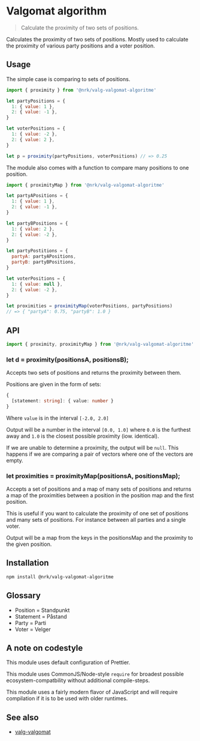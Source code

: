 # Valgomat algorithm

> Calculate the proximity of two sets of positions.

Calculates the proximity of two sets of positions. Mostly used to calculate the proximity of various party positions and a voter position.

## Usage

The simple case is comparing to sets of positions.

```js
import { proximity } from '@nrk/valg-valgomat-algoritme'

let partyPositions = {
  1: { value: 1 },
  2: { value: -1 },
}

let voterPositions = {
  1: { value: -2 },
  2: { value: 2 },
}

let p = proximity(partyPositions, voterPositions) // => 0.25
```

The module also comes with a function to compare many positions to one position.

```js
import { proximityMap } from '@nrk/valg-valgomat-algoritme'

let partyAPositions = {
  1: { value: 1 },
  2: { value: -1 },
}

let partyBPositions = {
  1: { value: 2 },
  2: { value: -2 },
}

let partyPostitions = {
  partyA: partyAPositions,
  partyB: partyBPositions,
}

let voterPositions = {
  1: { value: null },
  2: { value: -2 },
}

let proximities = proximityMap(voterPositions, partyPositions)
// => { "partyA": 0.75, "partyB": 1.0 }
```

## API

```js
import { proximity, proximityMap } from '@nrk/valg-valgomat-algoritme'
```

### let d = proximity(positionsA, positionsB);

Accepts two sets of positions and returns the proximity between them.

Positions are given in the form of sets:

```ts
{
  [statement: string]: { value: number }
}
```

Where `value` is in the interval `[-2.0, 2.0]`

Output will be a number in the interval `[0.0, 1.0]` where `0.0` is the furthest away and `1.0` is the closest possible proximity (iow. identical).

If we are unable to determine a proximity, the output will be `null`. This happens if we are comparing a pair of vectors where one of the vectors are empty.

### let proximities = proximityMap(positionsA, positionsMap);

Accepts a set of positions and a map of many sets of positions and returns a map of the proximities between a position in the position map and the first position.

This is useful if you want to calculate the proximity of one set of positions and many sets of positions. For instance between all parties and a single voter.

Output will be a map from the keys in the positionsMap and the proximity to the given position.

## Installation

```sh
npm install @nrk/valg-valgomat-algoritme
```

## Glossary

- Position = Standpunkt
- Statement = Påstand
- Party = Parti
- Voter = Velger

## A note on codestyle

This module uses default configuration of Prettier.

This module uses CommonJS/Node-style `require` for broadest possible ecosystem-compatbility without additional compile-steps.

This module uses a fairly modern flavor of JavaScript and will require compilation if it is to be used with older runtimes.

## See also

- [valg-valgomat](https://github.com/nrkno/valg-valgomat)
